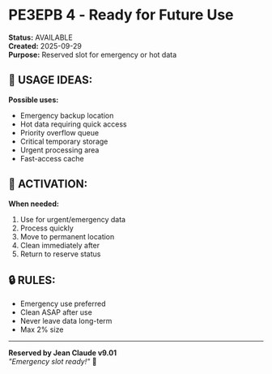 # РЕЗЕРВ 4 - Ready for Future Use

**Status:** AVAILABLE  
**Created:** 2025-09-29  
**Purpose:** Reserved slot for emergency or hot data

## 🎯 USAGE IDEAS:

**Possible uses:**
- Emergency backup location
- Hot data requiring quick access
- Priority overflow queue
- Critical temporary storage
- Urgent processing area
- Fast-access cache

## 📝 ACTIVATION:

**When needed:**
1. Use for urgent/emergency data
2. Process quickly
3. Move to permanent location
4. Clean immediately after
5. Return to reserve status

## 🔒 RULES:

- Emergency use preferred
- Clean ASAP after use
- Never leave data long-term
- Max 2% size

---

**Reserved by Jean Claude v9.01**  
*"Emergency slot ready!"* 💎
